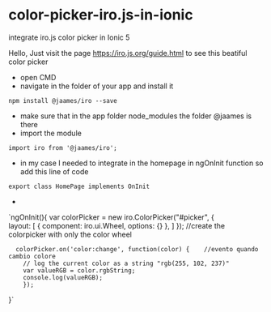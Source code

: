 # color-picker-iro.js-in-ionic
integrate iro.js color picker in Ionic 5


Hello,
Just visit the page https://iro.js.org/guide.html to see this beatiful color picker

- open CMD
- navigate in the folder of your app and install it 

`npm install @jaames/iro --save`

- make sure that in the app folder node_modules  the folder @jaames is there
- import the module

`import iro from '@jaames/iro'; `

- in my case I needed to integrate in the homepage in ngOnInit function so add this line of code

`export class HomePage implements OnInit `

- 

`ngOnInit(){
    var colorPicker = new iro.ColorPicker("#picker", {       
      layout: [
          { 
          component: iro.ui.Wheel,
          options: {}
          },
      ]
      });  //create the colorpicker with only the color wheel

      colorPicker.on('color:change', function(color) {    //evento quando cambio colore
        // log the current color as a string "rgb(255, 102, 237)"
        var valueRGB = color.rgbString;
        console.log(valueRGB);   
        });

  }`

